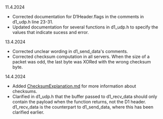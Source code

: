 11.4.2024
- Corrected documentation for D1Header.flags in the comments in d1_udp.h line 23-31.
- Updated documentation for several functions in d1_udp.h to specify the values that indicate sucess and error.

13.4.2024
- Corrected unclear wording in d1_send_data's comments.
- Corrected checksum computation in all servers. When the size of a packet was odd, the last byte was XORed with the wrong checksum byte.

14.4.2024
- Added [ChecksumExplanation.md](ChecksumExplanation.md) for more information about checksums.
- Clarified in d1_udp.h that the buffer passed to d1_recv_data should only contain the payload
  when the function returns, not the D1 header. d1_recv_data is the counterpart to d1_send_data,
  where this has been clarified earlier.

